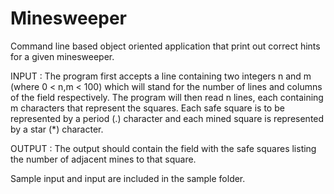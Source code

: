 # Minesweeper
Command line based object oriented application that print out correct hints for a given minesweeper. 

INPUT : The program first accepts a line containing two integers n and m (where 0 < n,m < 100) which will stand for the number of lines and columns of the field respectively. The program will then read n lines, each containing m characters that represent the squares. Each safe square is to be represented by a period (.) character and each mined square is represented by a star (*) character.

OUTPUT : The output should contain the field with the safe squares listing the number of adjacent mines to that square.

Sample input and input are included in the sample folder.